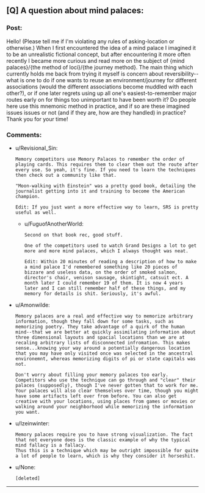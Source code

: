 ## [Q] A question about mind palaces:

### Post:

Hello!  (Please tell me if I'm violating any rules of asking-location or otherwise.)  When I first encountered the idea of a mind palace I imagined it to be an unrealistic fictional concept, but after encountering it more often recently I became more curious and read more on the subject of {mind palaces}/{the method of loci}/{the journey method}.  The main thing which currently holds me back from trying it myself is concern about reversibility--what is one to do if one wants to reuse an environment/journey for different associations (would the different associations become muddled with each other?), or if one later regrets using up all one's easiest-to-remember major routes early on for things too unimportant to have been worth it?  Do people here use this mnemonic method in practice, and if so are these imagined issues issues or not (and if they are, how are they handled) in practice?  Thank you for your time!

### Comments:

- u/Revisional_Sin:
  ```
  Memory competitors use Memory Palaces to remember the order of playing cards. This requires them to clear them out the route after every use. So yeah, it's fine. If you need to learn the techniques then check out a community like that. 

  "Moon-walking with Einstein" was a pretty good book, detailing the journalist getting into it and training to become the American champion.

  Edit: If you just want a more effective way to learn, SRS is pretty useful as well.
  ```

  - u/FuguofAnotherWorld:
    ```
    Second on that book rec, good stuff. 

    One of the competitors used to watch Grand Designs a lot to get more and more mind palaces, which I always thought was neat.

    Edit: Within 20 minutes of reading a description of how to make a mind palace I'd remembered something like 20 pieces of bizzare and useless data, on the order of smoked salmon, director's chair, venison sausage, skintight, catsuit ect. A month later I could remember 19 of them. It is now 4 years later and I can still remember half of these things, and my memory for details is shit. Seriously, it's awful.
    ```

- u/Amonwilde:
  ```
  Memory palaces are a real and effective way to memorize arbitrary information, though they fall down for some tasks, such as memorizing poetry. They take advantage of a quirk of the human mind--that we are better at quickly assimilating information about three dimensional layouts and spacial locations than we are at recaling arbitrary lists of disconnected infromation. This makes sense...knowing your way around a potentially dangerous location that you may have only visited once was selected in the ancestral environemnt, whereas memorizing digits of pi or state capitals was not.

  Don't worry about filling your memory palaces too early. Competitors who use the technique can go through and "clear" their palaces (supposedly), though I've never gotten that to work for me. Your palaces will also clear themselves over time, though you might have some artifacts left over from before. You can also get creative with your locations, using places from games or movies or walking around your neighborhood while memorizing the information you want.
  ```

- u/Izeinwinter:
  ```
  Memory palaces require you to have strong visualization. The fact that not everyone does is the classic example of why the typical mind fallacy is a fallacy. 
  Thus this is a technique which may be outright impossible for quite a lot of people to learn, which is why they consider it horseshit.
  ```

- u/None:
  ```
  [deleted]
  ```

---

